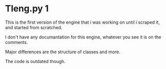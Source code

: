 # Tleng.py 1

This is the first version of the engine that i was working on until i scraped it, and started from scratched.

I don't have any documantation for this engine, whatever you see it is on the comments.

Major differences are the structure of classes and more.

The code is outdated though.
